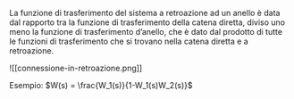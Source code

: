 La funzione di trasferimento del sistema a retroazione ad un anello è data dal rapporto tra la funzione di trasferimento della catena diretta, diviso uno meno la funzione di trasferimento d’anello, che è dato dal prodotto di tutte le funzioni di trasferimento che si trovano nella catena diretta e a retroazione.

![[connessione-in-retroazione.png]]

Esempio: $W(s) = \frac{W_1(s)}{1-W_1(s)W_2(s)}$﻿
